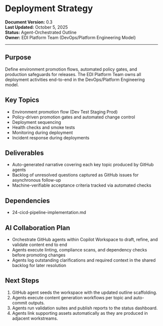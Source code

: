 # Deployment Strategy

**Document Version:** 0.3  
**Last Updated:** October 5, 2025  
**Status:** Agent-Orchestrated Outline  
**Owner:** EDI Platform Team (DevOps/Platform Engineering Model)

---

## Purpose

Define environment promotion flows, automated policy gates, and production safeguards for releases. The EDI Platform Team owns all deployment activities end-to-end in the DevOps/Platform Engineering model.

## Key Topics

- Environment promotion flow (Dev  Test  Staging  Prod)
- Policy-driven promotion gates and automated change control
- Deployment sequencing
- Health checks and smoke tests
- Monitoring during deployment
- Incident response during deployments

## Deliverables

- Auto-generated narrative covering each key topic produced by GitHub agents
- Backlog of unresolved questions captured as GitHub issues for asynchronous follow-up
- Machine-verifiable acceptance criteria tracked via automated checks

## Dependencies

- 24-cicd-pipeline-implementation.md

## AI Collaboration Plan

- Orchestrate GitHub agents within Copilot Workspace to draft, refine, and validate content end to end
- Agents execute linting, compliance scans, and dependency checks before promoting changes
- Agents log outstanding clarifications and required context in the shared backlog for later resolution

## Next Steps

1. GitHub agent seeds the workspace with the updated outline scaffolding.
2. Agents execute content generation workflows per topic and auto-commit outputs.
3. Agents run validation suites and publish reports to the status dashboard.
4. Agents link supporting assets automatically as they are produced in adjacent workstreams.
